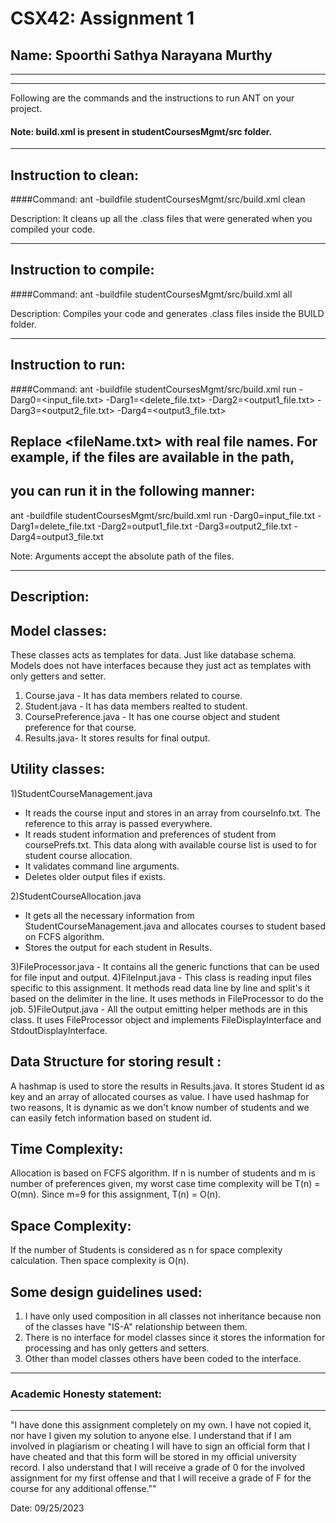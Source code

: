 # CSX42: Assignment 1
## Name: Spoorthi Sathya Narayana Murthy

-----------------------------------------------------------------------
-----------------------------------------------------------------------


Following are the commands and the instructions to run ANT on your project.
#### Note: build.xml is present in studentCoursesMgmt/src folder.

-----------------------------------------------------------------------
## Instruction to clean:

####Command: ant -buildfile studentCoursesMgmt/src/build.xml clean

Description: It cleans up all the .class files that were generated when you
compiled your code.

-----------------------------------------------------------------------
## Instruction to compile:

####Command: ant -buildfile studentCoursesMgmt/src/build.xml all

Description: Compiles your code and generates .class files inside the BUILD folder.

-----------------------------------------------------------------------
## Instruction to run:

####Command: ant -buildfile studentCoursesMgmt/src/build.xml run -Darg0=<input_file.txt> -Darg1=<delete_file.txt> -Darg2=<output1_file.txt> -Darg3=<output2_file.txt> -Darg4=<output3_file.txt>

## Replace <fileName.txt> with real file names. For example, if the files are available in the path,
## you can run it in the following manner:

ant -buildfile studentCoursesMgmt/src/build.xml run -Darg0=input_file.txt -Darg1=delete_file.txt -Darg2=output1_file.txt -Darg3=output2_file.txt -Darg4=output3_file.txt

Note: Arguments accept the absolute path of the files.

-----------------------------------------------------------------------
## Description:

## Model classes: 
These classes acts as templates for data. Just like database schema. Models does not have interfaces because they just act as templates with only getters and setter. 
1. Course.java - It has data members related to course. 
2. Student.java - It has data members realted to student. 
3. CoursePreference.java - It has one course object and student preference for that course. 
4. Results.java- It stores results for final output.



## Utility classes: 
1)StudentCourseManagement.java
- It reads the course input and stores in an array from courseInfo.txt. The reference to this array is passed everywhere. 
- It reads student information and preferences of student from coursePrefs.txt. This data along with available course list is used to for student course allocation.
- It validates command line arguments.
- Deletes older output files if exists.

2)StudentCourseAllocation.java 
- It gets all the necessary information from StudentCourseManagement.java and allocates courses to student based on FCFS algorithm. 
- Stores the output for each student in Results.

3)FileProcessor.java - It contains all the generic functions that can be used for file input and output. 
4)FileInput.java - This class is reading input files specific to this assignment. It methods read data line by line and                       split's it based on the delimiter in the line. It uses methods in FileProcessor to do the job. 
5)FileOutput.java - All the output emitting helper methods are in this class. It uses FileProcessor object and implements                     FileDisplayInterface and StdoutDisplayInterface.


## Data Structure for storing result :  
A hashmap is used to store the results in Results.java. It stores Student id as key and an array of allocated courses as value. I have used hashmap for two reasons, It is dynamic as we don't know number of students and we can easily fetch information based on student id.

## Time Complexity:
Allocation is based on FCFS algorithm. If n is number of students and m is number of preferences given, my worst case time complexity will be T(n) = O(mn). Since m=9 for this assignment, T(n) = O(n).

## Space Complexity: 
If the number of Students is considered as n for space complexity calculation. Then space complexity is O(n).

## Some design guidelines used:
1. I have only used composition in all classes not inheritance because non of the classes have "IS-A" relationship between them.
2. There is no interface for model classes since it stores the information for processing and has only getters and setters.
3. Other than model classes others have been coded to the interface.


-----------------------------------------------------------------------
### Academic Honesty statement:
-----------------------------------------------------------------------

"I have done this assignment completely on my own. I have not copied
it, nor have I given my solution to anyone else. I understand that if
I am involved in plagiarism or cheating I will have to sign an
official form that I have cheated and that this form will be stored in
my official university record. I also understand that I will receive a
grade of 0 for the involved assignment for my first offense and that I
will receive a grade of F for the course for any additional
offense.""

Date: 09/25/2023


